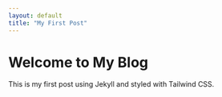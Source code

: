 ```yaml
---
layout: default
title: "My First Post"
---
```


# Welcome to My Blog

This is my first post using Jekyll and styled with Tailwind CSS.
